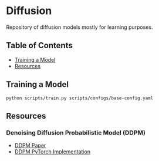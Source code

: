 # Diffusion
Repository of diffusion models mostly for learning purposes.

## Table of Contents
* [Training a Model](#training-a-model)
* [Resources](#resources)

## Training a Model
`python scripts/train.py scripts/configs/base-config.yaml`

## Resources
### Denoising Diffusion Probabilistic Model (DDPM)
* [DDPM Paper](https://arxiv.org/abs/2006.11239)
* [DDPM PyTorch Implementation](https://github.com/lucidrains/denoising-diffusion-pytorch)
